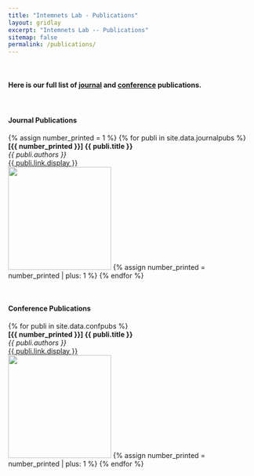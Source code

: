 ```yaml
---
title: "Intemnets Lab - Publications"
layout: gridlay
excerpt: "Intemnets Lab -- Publications"
sitemap: false
permalink: /publications/
---
```


<br>
<h4><b>Here is our full list of <a href="#journalpubs">journal</a> and <a href="#confpubs">conference</a> publications.</b></h4>

<a name="journalpubs"> </a><br>
<h4>Journal Publications</h4>

{% assign number_printed = 1 %}
{% for publi in site.data.journalpubs %}
<br>
<b>[{{ number_printed }}] </b>
<b>{{ publi.title }}</b> <br /><em>{{ publi.authors }} </em><br /><a href="{{ publi.link.url }}">{{ publi.link.display }}</a><br>
<img src="{{ site.url }}{{ site.baseurl }}/images/pubpic/journalpics/{{ publi.image }}" style="width: 210px">
{% assign number_printed = number_printed | plus: 1 %}
{% endfor %}

<br>
<a name="confpubs"> </a>
<h4>Conference Publications</h4>

{% for publi in site.data.confpubs %}
<br>
<b>[{{ number_printed }}] </b>
<b>{{ publi.title }}</b> <br /><em>{{ publi.authors }} </em><br /><a href="{{ publi.link.url }}">{{ publi.link.display }}</a><br>
<img src="{{ site.url }}{{ site.baseurl }}/images/pubpic/confpics/{{ publi.image }}" style="width: 210px">
{% assign number_printed = number_printed | plus: 1 %}
{% endfor %}

<!--
<h3>Journal Publications</h3>

{% assign number_printed = 0 %}
{% for publi in site.data.journalpubs %}

{% assign even_odd = number_printed | modulo: 2 %}
{% if publi.highlight == 1 %}

{% if even_odd == 0 %}
<div class="row">
{% endif %}

<div class="col-sm-6 clearfix">
 <div class="well">
  <pubtit>{{ publi.title }}</pubtit>
  <img src="{{ site.url }}{{ site.baseurl }}/images/pubpic/{{ publi.image }}" class="img-responsive" width="33%" style="float: left" />
  <p>{{ publi.description }}</p>
  <p><em>{{ publi.authors }}</em></p>
  <p><strong><a href="{{ publi.link.url }}">{{ publi.link.display }}</a></strong></p>
  <p class="text-danger"><strong> {{ publi.news1 }}</strong></p>
  <p> {{ publi.news2 }}</p>
 </div>
</div>

{% assign number_printed = number_printed | plus: 1 %}

{% if even_odd == 1 %}
</div>
{% endif %}

{% endif %}
{% endfor %}

<br>
<h3>Conference Publications</h3>

{% assign number_printed = 0 %}
{% for publi in site.data.conferencepubs %}

{% assign even_odd = number_printed | modulo: 2 %}
{% if publi.highlight == 1 %}

{% if even_odd == 0 %}
<div class="row">
{% endif %}

<div class="col-sm-6 clearfix">
 <div class="well">
  <pubtit>{{ publi.title }}</pubtit>
  <img src="{{ site.url }}{{ site.baseurl }}/images/pubpic/{{ publi.image }}" class="img-responsive" width="33%" style="float: left" />
  <p>{{ publi.description }}</p>
  <p><em>{{ publi.authors }}</em></p>
  <p><strong><a href="{{ publi.link.url }}">{{ publi.link.display }}</a></strong></p>
  <p class="text-danger"><strong> {{ publi.news1 }}</strong></p>
  <p> {{ publi.news2 }}</p>
 </div>
</div>

{% assign number_printed = number_printed | plus: 1 %}

{% if even_odd == 1 %}
</div>
{% endif %}

{% endif %}
{% endfor %}
-->